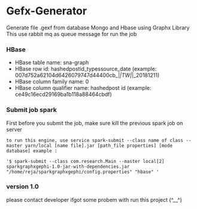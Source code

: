 # Gefx-Generator
Generate file .gexf from database Mongo and Hbase using Graphx Library
This use rabbit mq as queue message for run the job

### HBase
  * HBase table name: sna-graph
  * HBase row id: hashedpostid_typessource_date (example: 007d752a62104d6426079747d44400cb_|_|TW|_|_20181211)
  * HBase column family name: 0
  * HBase column qualifier name: hashedpost id (example: ce49c16ecd29169ba1b118a88464cbdf)

### Submit job spark #
First before you submit the job, make sure kill the previous spark job on server

	to run this engine, use service spark-submit --class name of class --master yarn/local [name file].jar [path_file properties] [mode database] example :

    '$ spark-submit --class com.research.Main --master local[2] sparkgraphxgephi-1.0-jar-with-dependencies.jar "/home/reja/sparkgraphxgephi/config.properties" "hbase" '

### version 1.0
please contact developer ifgot some probem with run this project (^__^)
